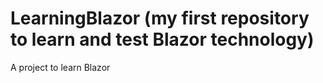 # LearningBlazor (my first repository to learn and test Blazor technology)
A project to learn Blazor
